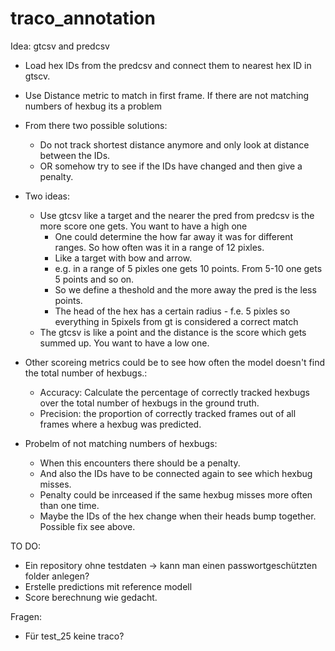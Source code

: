 # traco_annotation


Idea: gtcsv and predcsv
- Load hex IDs from the predcsv and connect them to nearest hex ID in gtscv.
- Use Distance metric to match in first frame. If there are not matching numbers of hexbug its a problem
- From there two possible solutions:
  - Do not track shortest distance anymore and only look at distance between the IDs. 
  - OR somehow try to see if the IDs have changed and then give a penalty.
- Two ideas: 
  - Use gtcsv like a target and the nearer the pred from predcsv is the more score one gets. You want to have a high one
    - One could determine the how far away it was for different ranges. So how often was it in a range of 12 pixles. 
    - Like a target with bow and arrow.
    - e.g. in a range of 5 pixles one gets 10 points. From 5-10 one gets 5 points and so on.
    - So we define a theshold and the more away the pred is the less points. 
    - The head of the hex has a certain radius - f.e. 5 pixles so everything in 5pixels from gt is considered a correct match
  - The gtcsv is like a point and the distance is the score which gets summed up. You want to have a low one. 
- Other scoreing metrics could be to see how often the model doesn't find the total number of hexbugs.:
  - Accuracy: Calculate the percentage of correctly tracked hexbugs over the total number of hexbugs in the ground truth.
  - Precision: the proportion of correctly tracked frames out of all frames where a hexbug was predicted.

- Probelm of not matching numbers of hexbugs:
  - When this encounters there should be a penalty. 
  - And also the IDs have to be connected again to see which hexbug misses. 
  - Penalty could be inrceased if the same hexbug misses more often than one time.
  - Maybe the IDs of the hex change when their heads bump together. Possible fix see above.



TO DO:
  - Ein repository ohne testdaten
    -> kann man einen passwortgeschützten folder anlegen?
  - Erstelle predictions mit reference modell
  - Score berechnung wie gedacht.



Fragen:
  - Für test_25 keine traco?